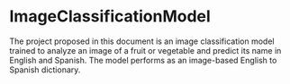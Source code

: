 # ImageClassificationModel
 The project proposed in this document is an image classification model trained to analyze an image of a fruit or vegetable and predict its name in English and Spanish. The model performs as an image-based English to Spanish dictionary.
